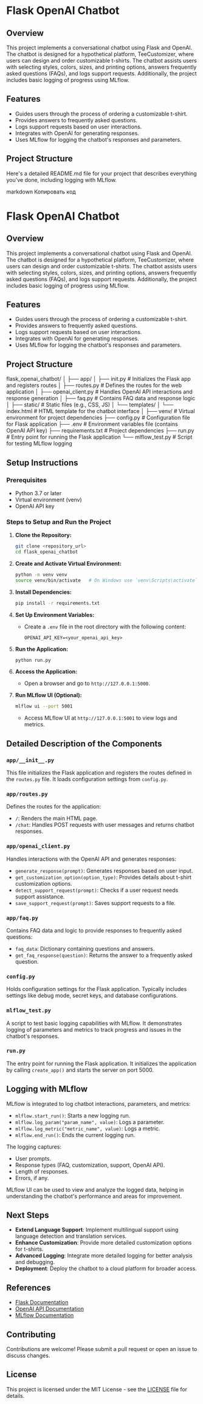 # Flask OpenAI Chatbot

## Overview

This project implements a conversational chatbot using Flask and OpenAI. The chatbot is designed for a hypothetical platform, TeeCustomizer, where users can design and order customizable t-shirts. The chatbot assists users with selecting styles, colors, sizes, and printing options, answers frequently asked questions (FAQs), and logs support requests. Additionally, the project includes basic logging of progress using MLflow.

## Features

- Guides users through the process of ordering a customizable t-shirt.
- Provides answers to frequently asked questions.
- Logs support requests based on user interactions.
- Integrates with OpenAI for generating responses.
- Uses MLflow for logging the chatbot's responses and parameters.

## Project Structure


Here's a detailed README.md file for your project that describes everything you've done, including logging with MLflow.

markdown
Копировать код
# Flask OpenAI Chatbot

## Overview

This project implements a conversational chatbot using Flask and OpenAI. The chatbot is designed for a hypothetical platform, TeeCustomizer, where users can design and order customizable t-shirts. The chatbot assists users with selecting styles, colors, sizes, and printing options, answers frequently asked questions (FAQs), and logs support requests. Additionally, the project includes basic logging of progress using MLflow.

## Features

- Guides users through the process of ordering a customizable t-shirt.
- Provides answers to frequently asked questions.
- Logs support requests based on user interactions.
- Integrates with OpenAI for generating responses.
- Uses MLflow for logging the chatbot's responses and parameters.

## Project Structure

flask_openai_chatbot/
│
├── app/
│ ├── init.py # Initializes the Flask app and registers routes
│ ├── routes.py # Defines the routes for the web application
│ ├── openai_client.py # Handles OpenAI API interactions and response generation
│ ├── faq.py # Contains FAQ data and response logic
│ ├── static/ # Static files (e.g., CSS, JS)
│ └── templates/
│ └── index.html # HTML template for the chatbot interface
│
├── venv/ # Virtual environment for project dependencies
├── config.py # Configuration file for Flask application
├── .env # Environment variables file (contains OpenAI API key)
├── requirements.txt # Project dependencies
├── run.py # Entry point for running the Flask application
└── mlflow_test.py # Script for testing MLflow logging

## Setup Instructions

### Prerequisites

- Python 3.7 or later
- Virtual environment (venv)
- OpenAI API key

### Steps to Setup and Run the Project

1. **Clone the Repository:**
    ```bash
    git clone <repository_url>
    cd flask_openai_chatbot
    ```

2. **Create and Activate Virtual Environment:**
    ```bash
    python -m venv venv
    source venv/bin/activate   # On Windows use `venv\Scripts\activate`
    ```

3. **Install Dependencies:**
    ```bash
    pip install -r requirements.txt
    ```

4. **Set Up Environment Variables:**
    - Create a `.env` file in the root directory with the following content:
      ```
      OPENAI_API_KEY=<your_openai_api_key>
      ```

5. **Run the Application:**
    ```bash
    python run.py
    ```

6. **Access the Application:**
    - Open a browser and go to `http://127.0.0.1:5000`.

7. **Run MLflow UI (Optional):**
    ```bash
    mlflow ui --port 5001
    ```
    - Access MLflow UI at `http://127.0.0.1:5001` to view logs and metrics.

## Detailed Description of the Components

### `app/__init__.py`

This file initializes the Flask application and registers the routes defined in the `routes.py` file. It loads configuration settings from `config.py`.

### `app/routes.py`

Defines the routes for the application:
- `/`: Renders the main HTML page.
- `/chat`: Handles POST requests with user messages and returns chatbot responses.

### `app/openai_client.py`

Handles interactions with the OpenAI API and generates responses:
- `generate_response(prompt)`: Generates responses based on user input.
- `get_customization_option(option_type)`: Provides details about t-shirt customization options.
- `detect_support_request(prompt)`: Checks if a user request needs support assistance.
- `save_support_request(prompt)`: Saves support requests to a file.

### `app/faq.py`

Contains FAQ data and logic to provide responses to frequently asked questions:
- `faq_data`: Dictionary containing questions and answers.
- `get_faq_response(question)`: Returns the answer to a frequently asked question.

### `config.py`

Holds configuration settings for the Flask application. Typically includes settings like debug mode, secret keys, and database configurations.

### `mlflow_test.py`

A script to test basic logging capabilities with MLflow. It demonstrates logging of parameters and metrics to track progress and issues in the chatbot's responses.

### `run.py`

The entry point for running the Flask application. It initializes the application by calling `create_app()` and starts the server on port 5000.

## Logging with MLflow

MLflow is integrated to log chatbot interactions, parameters, and metrics:
- `mlflow.start_run()`: Starts a new logging run.
- `mlflow.log_param("param_name", value)`: Logs a parameter.
- `mlflow.log_metric("metric_name", value)`: Logs a metric.
- `mlflow.end_run()`: Ends the current logging run.

The logging captures:
- User prompts.
- Response types (FAQ, customization, support, OpenAI API).
- Length of responses.
- Errors, if any.

MLflow UI can be used to view and analyze the logged data, helping in understanding the chatbot's performance and areas for improvement.

## Next Steps

- **Extend Language Support**: Implement multilingual support using language detection and translation services.
- **Enhance Customization**: Provide more detailed customization options for t-shirts.
- **Advanced Logging**: Integrate more detailed logging for better analysis and debugging.
- **Deployment**: Deploy the chatbot to a cloud platform for broader access.

## References

- [Flask Documentation](https://flask.palletsprojects.com/)
- [OpenAI API Documentation](https://beta.openai.com/docs/)
- [MLflow Documentation](https://mlflow.org/docs/latest/index.html)

## Contributing

Contributions are welcome! Please submit a pull request or open an issue to discuss changes.

## License

This project is licensed under the MIT License - see the [LICENSE](LICENSE) file for details.
